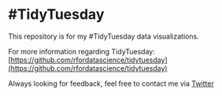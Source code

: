 # #TidyTuesday

This repository is for my #TidyTuesday data visualizations.

For more information regarding TidyTuesday: [https://github.com/rfordatascience/tidytuesday](https://github.com/rfordatascience/tidytuesday)

Always looking for feedback, feel free to contact me via [Twitter](https://twitter.com/valdezdata)
